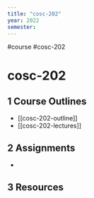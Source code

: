 ```yaml
---
title: "cosc-202"
year: 2022
semester: 
---
```

#course #cosc-202

# cosc-202

## 1 Course Outlines

- [[cosc-202-outline]]
- [[cosc-202-lectures]]

## 2 Assignments

- 

## 3 Resources

